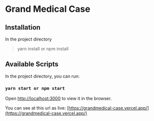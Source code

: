 # Grand Medical Case
## Installation

In the project directory

> yarn install or npm install

## Available Scripts

In the project directory, you can run:

### `yarn start or npm start`


Open [http://localhost:3000](http://localhost:3000) to view it in the browser.


You can see at this url as live: [https://grandmedical-case.vercel.app/](https://grandmedical-case.vercel.app/)
